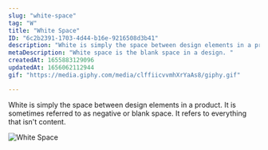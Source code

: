 ```yaml
---
slug: "white-space"
tag: "W"
title: "White Space"
ID: "6c2b2391-1703-4d44-b16e-9216508d3b41"
description: "White is simply the space between design elements in a product. It is sometimes referred to as negative or blank space. It refers to everything that isn't content."
metaDescription: "White space is the blank space in a design. "
createdAt: 1655883129096
updatedAt: 1656062112944
gif: "https://media.giphy.com/media/clffiicvvmhXrYaAs8/giphy.gif"

---
```

White is simply the space between design elements in a product. It is sometimes referred to as negative or blank space. It refers to everything that isn't content.

![White Space](https://media.giphy.com/media/clffiicvvmhXrYaAs8/giphy.gif)